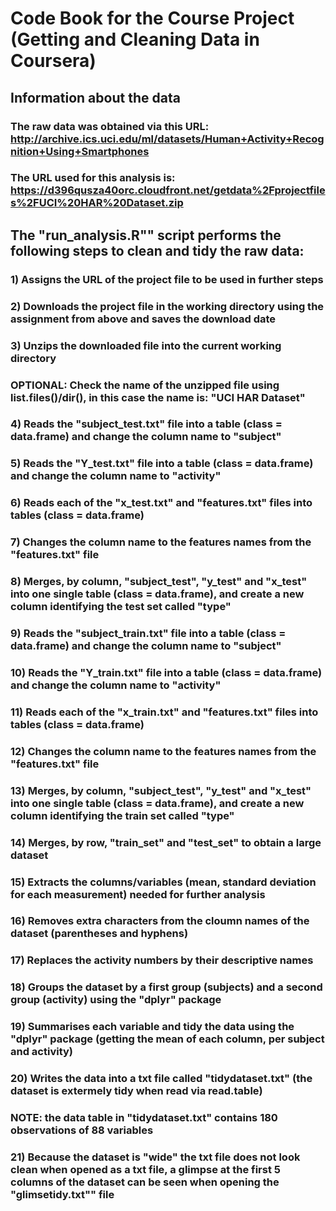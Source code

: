 # Code Book for the Course Project (Getting and Cleaning Data in Coursera)

## Information about the data

### The raw data was obtained via this URL: http://archive.ics.uci.edu/ml/datasets/Human+Activity+Recognition+Using+Smartphones
### The URL used for this analysis is: https://d396qusza40orc.cloudfront.net/getdata%2Fprojectfiles%2FUCI%20HAR%20Dataset.zip

## The "run_analysis.R"" script performs the following steps to clean and tidy the raw data:

### 1) Assigns the URL of the project file to be used in further steps
### 2) Downloads the project file in the working directory using the assignment from above and saves the download date
### 3) Unzips the downloaded file into the current working directory
### OPTIONAL: Check the name of the unzipped file using list.files()/dir(), in this case the name is: "UCI HAR Dataset"
### 4) Reads the "subject_test.txt" file into a table (class = data.frame) and change the column name to "subject"
### 5) Reads the "Y_test.txt" file into a table (class = data.frame) and change the column name to "activity"
### 6) Reads each of the "x_test.txt" and "features.txt" files into tables (class = data.frame)
### 7) Changes the column name to the features names from the "features.txt" file
### 8) Merges, by column, "subject_test", "y_test" and "x_test" into one single table (class = data.frame), and create a new column identifying the test set called "type"
### 9) Reads the "subject_train.txt" file into a table (class = data.frame) and change the column name to "subject"
### 10) Reads the "Y_train.txt" file into a table (class = data.frame) and change the column name to "activity"
### 11) Reads each of the "x_train.txt" and "features.txt" files into tables (class = data.frame)
### 12) Changes the column name to the features names from the "features.txt" file
### 13) Merges, by column, "subject_test", "y_test" and "x_test" into one single table (class = data.frame), and create a new column identifying the train set called "type"
### 14) Merges, by row, "train_set" and "test_set" to obtain a large dataset
### 15) Extracts the columns/variables (mean, standard deviation for each measurement) needed for further analysis
### 16) Removes extra characters from the cloumn names of the dataset (parentheses and hyphens)
### 17) Replaces the activity numbers by their descriptive names
### 18) Groups the dataset by a first group (subjects) and a second group (activity) using the "dplyr" package
### 19) Summarises each variable and tidy the data using the "dplyr" package (getting the mean of each column, per subject and activity)
### 20) Writes the data into a txt file called "tidydataset.txt" (the dataset is extermely tidy when read via read.table)
### NOTE: the data table in "tidydataset.txt" contains 180 observations of 88 variables
### 21) Because the dataset is "wide" the txt file does not look clean when opened as a txt file, a glimpse at the first 5 columns of the dataset can be seen when opening the "glimsetidy.txt"" file

